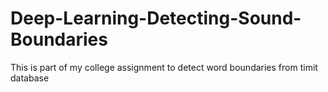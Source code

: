 # Deep-Learning-Detecting-Sound-Boundaries
This is part of my college assignment to detect word boundaries from timit database
